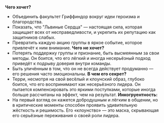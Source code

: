 **Чего хочет?**
   - Объединить факультет Гриффиндор вокруг идеи героизма и благородства.
   - Показать, что "Львиные Сердца" — настоящая сила, которая защищает всех от несправедливости, и укрепить их репутацию как защитников слабых.
   - Превратить каждую акцию группы в яркое событие, которое привлечёт к ним внимание.
**Чего не хочет?**
- Потерять поддержку группы и признание, быть высмеянным за свои методы. Он боится, что его лёгкий и иногда несерьёзный подход приведёт к подрыву доверия внутри команды.
- Быть уличённым в том, что он не всегда действует продуманно — его решения часто эмоциональны.
**В чем его секрет?**    
 - Терри, несмотря на свой весёлый и клоунский образ, глубоко боится, что его воспринимают как несерьёзного лидера. Он пытается компенсировать это яркими поступками, которые иногда больше рассчитаны на эффект, чем на результат.
**Инкогруентность:**
- На первый взгляд он кажется добродушным и лёгким в общении, но в критические моменты способен проявить удивительную жёсткость и решимость. Его «клоунство» — это маска, скрывающая его серьёзные переживания о своей роли лидера.